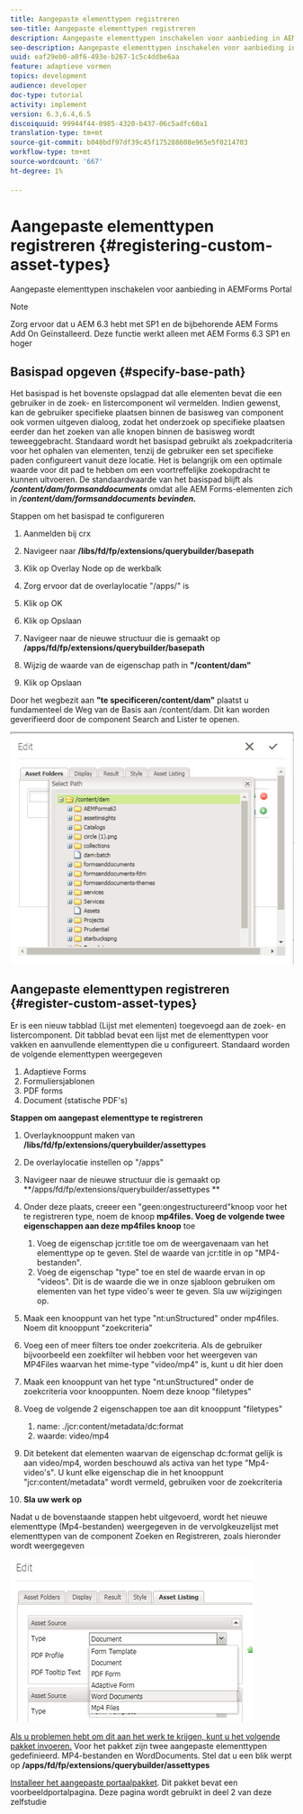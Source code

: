 ```yaml
---
title: Aangepaste elementtypen registreren
seo-title: Aangepaste elementtypen registreren
description: Aangepaste elementtypen inschakelen voor aanbieding in AEMForms Portal
seo-description: Aangepaste elementtypen inschakelen voor aanbieding in AEMForms Portal
uuid: eaf29eb0-a0f6-493e-b267-1c5c4ddbe6aa
feature: adaptieve vormen
topics: development
audience: developer
doc-type: tutorial
activity: implement
version: 6.3,6.4,6.5
discoiquuid: 99944f44-0985-4320-b437-06c5adfc60a1
translation-type: tm+mt
source-git-commit: b040bdf97df39c45f175288608e965e5f0214703
workflow-type: tm+mt
source-wordcount: '667'
ht-degree: 1%

---
```



# Aangepaste elementtypen registreren {#registering-custom-asset-types}

Aangepaste elementtypen inschakelen voor aanbieding in AEMForms Portal

>[!NOTE]
>
>Zorg ervoor dat u AEM 6.3 hebt met SP1 en de bijbehorende AEM Forms Add On Geïnstalleerd. Deze functie werkt alleen met AEM Forms 6.3 SP1 en hoger

## Basispad opgeven {#specify-base-path}

Het basispad is het bovenste opslagpad dat alle elementen bevat die een gebruiker in de zoek- en listercomponent wil vermelden. Indien gewenst, kan de gebruiker specifieke plaatsen binnen de basisweg van component ook vormen uitgeven dialoog, zodat het onderzoek op specifieke plaatsen eerder dan het zoeken van alle knopen binnen de basisweg wordt teweeggebracht. Standaard wordt het basispad gebruikt als zoekpadcriteria voor het ophalen van elementen, tenzij de gebruiker een set specifieke paden configureert vanuit deze locatie. Het is belangrijk om een optimale waarde voor dit pad te hebben om een voortreffelijke zoekopdracht te kunnen uitvoeren. De standaardwaarde van het basispad blijft als **_/content/dam/formsanddocuments_** omdat alle AEM Forms-elementen zich in **_/content/dam/formsanddocuments bevinden._**

Stappen om het basispad te configureren

1. Aanmelden bij crx
1. Navigeer naar **/libs/fd/fp/extensions/querybuilder/basepath**

1. Klik op Overlay Node op de werkbalk
1. Zorg ervoor dat de overlaylocatie &quot;/apps/&quot; is
1. Klik op OK
1. Klik op Opslaan
1. Navigeer naar de nieuwe structuur die is gemaakt op **/apps/fd/fp/extensions/querybuilder/basepath**

1. Wijzig de waarde van de eigenschap path in **&quot;/content/dam&quot;**
1. Klik op Opslaan

Door het wegbezit aan **&quot;te specificeren/content/dam&quot;** plaatst u fundamenteel de Weg van de Basis aan /content/dam. Dit kan worden geverifieerd door de component Search and Lister te openen.

![basepaat](assets/basepath.png)

## Aangepaste elementtypen registreren {#register-custom-asset-types}

Er is een nieuw tabblad (Lijst met elementen) toegevoegd aan de zoek- en listercomponent. Dit tabblad bevat een lijst met de elementtypen voor vakken en aanvullende elementtypen die u configureert. Standaard worden de volgende elementtypen weergegeven

1. Adaptieve Forms
1. Formuliersjablonen
1. PDF forms
1. Document (statische PDF&#39;s)

**Stappen om aangepast elementtype te registreren**

1. Overlayknooppunt maken van **/libs/fd/fp/extensions/querybuilder/assettypes**

1. De overlaylocatie instellen op &quot;/apps&quot;
1. Navigeer naar de nieuwe structuur die is gemaakt op **/apps/fd/fp/extensions/querybuilder/assettypes **

1. Onder deze plaats, creeer een &quot;geen:ongestructureerd&quot;knoop voor het te registreren type, noem de knoop **mp4files. Voeg de volgende twee eigenschappen aan deze mp4files knoop** toe

   1. Voeg de eigenschap jcr:title toe om de weergavenaam van het elementtype op te geven. Stel de waarde van jcr:title in op &quot;MP4-bestanden&quot;.
   1. Voeg de eigenschap &quot;type&quot; toe en stel de waarde ervan in op &quot;videos&quot;. Dit is de waarde die we in onze sjabloon gebruiken om elementen van het type video&#39;s weer te geven. Sla uw wijzigingen op.

1. Maak een knooppunt van het type &quot;nt:unStructured&quot; onder mp4files. Noem dit knooppunt &quot;zoekcriteria&quot;
1. Voeg een of meer filters toe onder zoekcriteria. Als de gebruiker bijvoorbeeld een zoekfilter wil hebben voor het weergeven van MP4Files waarvan het mime-type &quot;video/mp4&quot; is, kunt u dit hier doen
1. Maak een knooppunt van het type &quot;nt:unStructured&quot; onder de zoekcriteria voor knooppunten. Noem deze knoop &quot;filetypes&quot;
1. Voeg de volgende 2 eigenschappen toe aan dit knooppunt &quot;filetypes&quot;

   1. name: ./jcr:content/metadata/dc:format
   1. waarde: video/mp4

1. Dit betekent dat elementen waarvan de eigenschap dc:format gelijk is aan video/mp4, worden beschouwd als activa van het type &quot;Mp4-video&#39;s&quot;. U kunt elke eigenschap die in het knooppunt &quot;jcr:content/metadata&quot; wordt vermeld, gebruiken voor de zoekcriteria

1. **Sla uw werk op**

Nadat u de bovenstaande stappen hebt uitgevoerd, wordt het nieuwe elementtype (Mp4-bestanden) weergegeven in de vervolgkeuzelijst met elementtypen van de component Zoeken en Registreren, zoals hieronder wordt weergegeven

![mp4files](assets/mp4files.png)

[Als u problemen hebt om dit aan het werk te krijgen, kunt u het volgende pakket invoeren.](assets/assettypeskt1.zip) Voor het pakket zijn twee aangepaste elementtypen gedefinieerd. MP4-bestanden en WordDocuments. Stel dat u een blik werpt op **/apps/fd/fp/extensions/querybuilder/assettypes**

[Installeer het aangepaste portaalpakket](assets/customportalpage.zip). Dit pakket bevat een voorbeeldportalpagina. Deze pagina wordt gebruikt in deel 2 van deze zelfstudie

